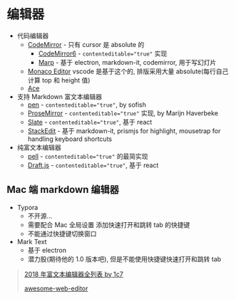 # 编辑器

* 代码编辑器
  * [CodeMirror](https://github.com/codemirror/CodeMirror) - 只有 cursor 是 absolute 的
    * [CodeMirror6](https://codemirror.net/6/) - `contenteditable="true"` 实现
    * [Marp](https://yhatt.github.io/marp/) - 基于 electron, markdown-it, codemirror, 用于写幻灯片
  * [Monaco Editor](https://github.com/Microsoft/monaco-editor) vscode 是基于这个的, 排版采用大量 absolute(每行自己计算 top 和 height 值)
  * [Ace](https://github.com/ajaxorg/ace)
* 支持 Markdown 富文本编辑器
  * [pen](https://github.com/sofish/pen) - `contenteditable="true"`, by sofish
  * [ProseMirror](https://github.com/ProseMirror/prosemirror) - `contenteditable="true"` 实现, by Marijn Haverbeke
  * [Slate](https://github.com/ianstormtaylor/slate) - `contenteditable="true"`, 基于 react
  * [StackEdit](https://github.com/benweet/stackedit) - 基于 markdown-it, prismjs for highlight, mousetrap for handling keyboard shortcuts
* 纯富文本编辑器
  * [pell](https://github.com/jaredreich/pell) - `contenteditable="true"` 的最简实现
  * [Draft.js](https://draftjs.org/) - `contenteditable="true"`, 基于 react

## Mac 端 markdown 编辑器

* Typora
  * 不开源...
  * 需要配合 Mac 全局设置 添加快速打开和跳转 tab 的快捷键
  * 不能通过快捷键切换窗口
* Mark Text
  * 基于 electron
  * 潜力股(期待他的 1.0 版本吧), 但是不能使用快捷键快速打开和跳转 tab

> [2018 年富文本编辑器全列表 by 1c7](http://1c7.me/2018-rich-text-wysiwyg-editor-full-list/)
>
> [awesome-web-editor](https://github.com/xjh22222228/awesome-web-editor)